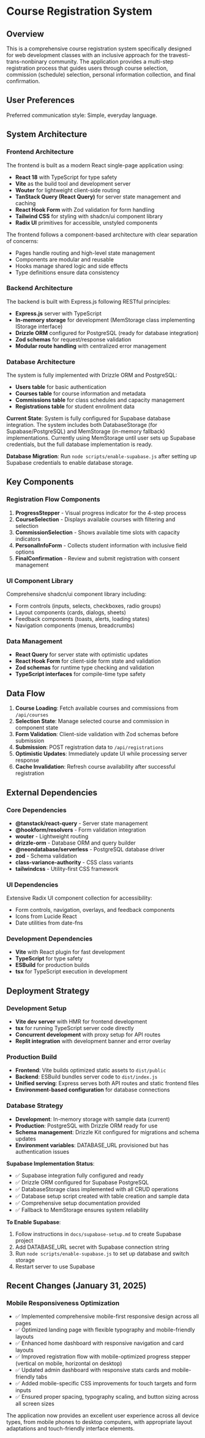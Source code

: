 # Course Registration System

## Overview

This is a comprehensive course registration system specifically designed for web development classes with an inclusive approach for the travesti-trans-nonbinary community. The application provides a multi-step registration process that guides users through course selection, commission (schedule) selection, personal information collection, and final confirmation.

## User Preferences

Preferred communication style: Simple, everyday language.

## System Architecture

### Frontend Architecture

The frontend is built as a modern React single-page application using:

- **React 18** with TypeScript for type safety
- **Vite** as the build tool and development server
- **Wouter** for lightweight client-side routing
- **TanStack Query (React Query)** for server state management and caching
- **React Hook Form** with Zod validation for form handling
- **Tailwind CSS** for styling with shadcn/ui component library
- **Radix UI** primitives for accessible, unstyled components

The frontend follows a component-based architecture with clear separation of concerns:
- Pages handle routing and high-level state management
- Components are modular and reusable
- Hooks manage shared logic and side effects
- Type definitions ensure data consistency

### Backend Architecture

The backend is built with Express.js following RESTful principles:

- **Express.js** server with TypeScript
- **In-memory storage** for development (MemStorage class implementing IStorage interface)
- **Drizzle ORM** configured for PostgreSQL (ready for database integration)
- **Zod schemas** for request/response validation
- **Modular route handling** with centralized error management

### Database Architecture

The system is fully implemented with Drizzle ORM and PostgreSQL:

- **Users table** for basic authentication
- **Courses table** for course information and metadata  
- **Commissions table** for class schedules and capacity management
- **Registrations table** for student enrollment data

**Current State**: System is fully configured for Supabase database integration. The system includes both DatabaseStorage (for Supabase/PostgreSQL) and MemStorage (in-memory fallback) implementations. Currently using MemStorage until user sets up Supabase credentials, but the full database implementation is ready.

**Database Migration**: Run `node scripts/enable-supabase.js` after setting up Supabase credentials to enable database storage.

## Key Components

### Registration Flow Components

1. **ProgressStepper** - Visual progress indicator for the 4-step process
2. **CourseSelection** - Displays available courses with filtering and selection
3. **CommissionSelection** - Shows available time slots with capacity indicators
4. **PersonalInfoForm** - Collects student information with inclusive field options
5. **FinalConfirmation** - Review and submit registration with consent management

### UI Component Library

Comprehensive shadcn/ui component library including:
- Form controls (inputs, selects, checkboxes, radio groups)
- Layout components (cards, dialogs, sheets)
- Feedback components (toasts, alerts, loading states)
- Navigation components (menus, breadcrumbs)

### Data Management

- **React Query** for server state with optimistic updates
- **React Hook Form** for client-side form state and validation
- **Zod schemas** for runtime type checking and validation
- **TypeScript interfaces** for compile-time type safety

## Data Flow

1. **Course Loading**: Fetch available courses and commissions from `/api/courses`
2. **Selection State**: Manage selected course and commission in component state
3. **Form Validation**: Client-side validation with Zod schemas before submission
4. **Submission**: POST registration data to `/api/registrations`
5. **Optimistic Updates**: Immediately update UI while processing server response
6. **Cache Invalidation**: Refresh course availability after successful registration

## External Dependencies

### Core Dependencies

- **@tanstack/react-query** - Server state management
- **@hookform/resolvers** - Form validation integration
- **wouter** - Lightweight routing
- **drizzle-orm** - Database ORM and query builder
- **@neondatabase/serverless** - PostgreSQL database driver
- **zod** - Schema validation
- **class-variance-authority** - CSS class variants
- **tailwindcss** - Utility-first CSS framework

### UI Dependencies

Extensive Radix UI component collection for accessibility:
- Form controls, navigation, overlays, and feedback components
- Icons from Lucide React
- Date utilities from date-fns

### Development Dependencies

- **Vite** with React plugin for fast development
- **TypeScript** for type safety
- **ESBuild** for production builds
- **tsx** for TypeScript execution in development

## Deployment Strategy

### Development Setup

- **Vite dev server** with HMR for frontend development
- **tsx** for running TypeScript server code directly
- **Concurrent development** with proxy setup for API routes
- **Replit integration** with development banner and error overlay

### Production Build

- **Frontend**: Vite builds optimized static assets to `dist/public`
- **Backend**: ESBuild bundles server code to `dist/index.js`
- **Unified serving**: Express serves both API routes and static frontend files
- **Environment-based configuration** for database connections

### Database Strategy

- **Development**: In-memory storage with sample data (current)
- **Production**: PostgreSQL with Drizzle ORM ready for use
- **Schema management**: Drizzle Kit configured for migrations and schema updates
- **Environment variables**: DATABASE_URL provisioned but has authentication issues

**Supabase Implementation Status**:
- ✅ Supabase integration fully configured and ready
- ✅ Drizzle ORM configured for Supabase PostgreSQL
- ✅ DatabaseStorage class implemented with all CRUD operations
- ✅ Database setup script created with table creation and sample data
- ✅ Comprehensive setup documentation provided
- ✅ Fallback to MemStorage ensures system reliability

**To Enable Supabase**:
1. Follow instructions in `docs/supabase-setup.md` to create Supabase project
2. Add DATABASE_URL secret with Supabase connection string
3. Run `node scripts/enable-supabase.js` to set up database and switch storage
4. Restart server to use Supabase

## Recent Changes (January 31, 2025)

### Mobile Responsiveness Optimization
- ✅ Implemented comprehensive mobile-first responsive design across all pages
- ✅ Optimized landing page with flexible typography and mobile-friendly layouts
- ✅ Enhanced home dashboard with responsive navigation and card layouts
- ✅ Improved registration flow with mobile-optimized progress stepper (vertical on mobile, horizontal on desktop)
- ✅ Updated admin dashboard with responsive stats cards and mobile-friendly tabs
- ✅ Added mobile-specific CSS improvements for touch targets and form inputs
- ✅ Ensured proper spacing, typography scaling, and button sizing across all screen sizes

The application now provides an excellent user experience across all device types, from mobile phones to desktop computers, with appropriate layout adaptations and touch-friendly interface elements.